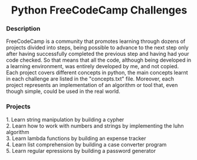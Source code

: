 <h1 align="center"> Python FreeCodeCamp Challenges </h1>

<h3 align="left"> Description </h3>
FreeCodeCamp is a community that promotes learning through dozens of projects divided into steps, being possible to advance to the next step only after having successfully completed the previous step and having had your code checked. So that means that all the code, although being developed in a learning environment, was entirely developed by me, and not copied.
<br>
Each project covers different concepts in python, the main concepts learnt in each challenge are listed in the "concepts.txt" file. Moreover, each project represents an implementation of an algorithm or tool that, even though simple, could be used in the real world.

<h3 align="left"> Projects </h3>
1. Learn string manipulation by building a cypher<br>
2. Learn how to work with numbers and strings by implementing the luhn algorithm<br>
3. Learn lambda functions by building an expense tracker<br>
4. Learn list comprehension by building a case converter program<br>
5. Learn regular epressions by building a password generator<br>
